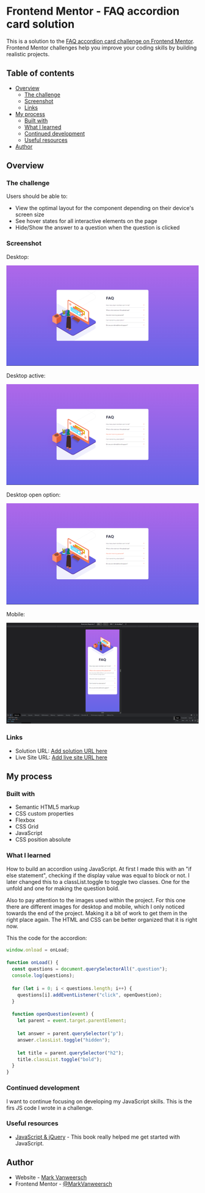 # Frontend Mentor - FAQ accordion card solution

This is a solution to the [FAQ accordion card challenge on Frontend Mentor](https://www.frontendmentor.io/challenges/faq-accordion-card-XlyjD0Oam). Frontend Mentor challenges help you improve your coding skills by building realistic projects. 

## Table of contents

- [Overview](#overview)
  - [The challenge](#the-challenge)
  - [Screenshot](#screenshot)
  - [Links](#links)
- [My process](#my-process)
  - [Built with](#built-with)
  - [What I learned](#what-i-learned)
  - [Continued development](#continued-development)
  - [Useful resources](#useful-resources)
- [Author](#author)

## Overview

### The challenge

Users should be able to:

- View the optimal layout for the component depending on their device's screen size
- See hover states for all interactive elements on the page
- Hide/Show the answer to a question when the question is clicked

### Screenshot

Desktop:

![](./solution/desktop.png)

Desktop active:

![](./solution/dekstop-active.png)

Desktop open option:

![](./solution/dekstop-active.png)

Mobile:

![](./solution/mobile.png)


### Links

- Solution URL: [Add solution URL here](https://your-solution-url.com)
- Live Site URL: [Add live site URL here](https://your-live-site-url.com)

## My process

### Built with

- Semantic HTML5 markup
- CSS custom properties
- Flexbox
- CSS Grid
- JavaScript
- CSS position absolute

### What I learned

How to build an accordion using JavaScript. At first I made this with an "if else statement", checking if the display value was equal to block or not. I later changed this to a classList.toggle to toggle two classes. One for the unfold and one for making the question bold.

Also to pay attention to the images used within the project. For this one there are different images for desktop and mobile, which I only noticed towards the end of the project. Making it a bit of work to get them in the right place again. The HTML and CSS can be better organized that it is right now.

This the code for the accordion:

```js
window.onload = onLoad;

function onLoad() {
  const questions = document.querySelectorAll(".question");
  console.log(questions);

  for (let i = 0; i < questions.length; i++) {
    questions[i].addEventListener("click", openQuestion);
  }

  function openQuestion(event) {
    let parent = event.target.parentElement;

    let answer = parent.querySelector("p");
    answer.classList.toggle("hidden");

    let title = parent.querySelector("h2");
    title.classList.toggle("bold");
  }
}
```

### Continued development

I want to continue focusing on developing my JavaScript skills. This is the firs JS code I wrote in a challenge.

### Useful resources

- [JavaScript & jQuery](https://www.vanduurenmedia.nl/EAN/9789463561396/Handboek_JavaScript_en_jQuery_3e_editie) - This book really helped me get started with JavaScript.

## Author

- Website - [Mark Vanweersch](https://markvanweersch.github.io/)
- Frontend Mentor - [@MarkVanweersch](https://www.frontendmentor.io/profile/MarkVanweersch)